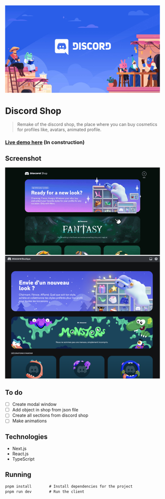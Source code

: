 ![header](./docs/header.jpeg)

# Discord Shop

> Remake of the discord shop, the place where you can buy cosmetics for profiles like, avatars, animated profile.

### [Live demo here](https://discordshop.espiec.com) (In construction)

## Screenshot

![screenshot](./docs/shop-preview.gif)
![screenshot](./docs/screenshot.png)

## To do

- [ ] Create modal window
- [ ] Add object in shop from json file
- [ ] Create all sections from discord shop
- [ ] Make animations

## Technologies

- Next.js
- React.js
- TypeScript

## Running

```cmd
pnpm install		# Install dependencies for the project
pnpm run dev		# Run the client
```
